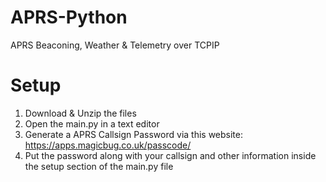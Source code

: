 # APRS-Python
APRS Beaconing, Weather &amp; Telemetry over TCPIP


# Setup
1. Download & Unzip the files
2. Open the main.py in a text editor
3. Generate a APRS Callsign Password via this website: https://apps.magicbug.co.uk/passcode/
4. Put the password along with your callsign and other information inside the setup section of the main.py file
